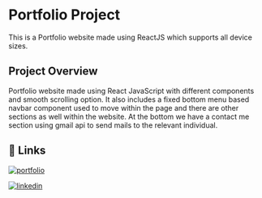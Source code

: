 
# Portfolio Project

This is a Portfolio website made using ReactJS which supports 
all device sizes. 








## Project Overview

Portfolio website made using React JavaScript with different components 
and smooth scrolling option. It also includes a fixed bottom menu based navbar component used to move within the page and there are other sections as well within the website. At the bottom we have a contact me section using gmail api to send mails to the relevant individual.





## 🔗 Links
[![portfolio](https://img.shields.io/badge/my_portfolio-000?style=for-the-badge&logo=ko-fi&logoColor=white)](https://portfolio-ananddubey1711.vercel.app/)


[![linkedin](https://img.shields.io/badge/linkedin-0A66C2?style=for-the-badge&logo=linkedin&logoColor=white)](https://www.linkedin.com/in/anand-kumar-dubey-1223a0107/)
